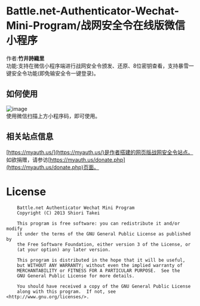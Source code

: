 # Battle.net-Authenticator-Wechat-Mini-Program/战网安全令在线版微信小程序

作者:**竹井詩織里**<br>
功能:支持在微信小程序端进行战网安全令颁发、还原、8位密钥查看，支持暴雪一键安全令功能(即免输安全令一键登录)。<br>

## 如何使用
![image](https://github.com/ymback/Battle.net-Authenticator-Wechat-Mini-Program/blob/master/QRCODE.jpg)<br>
使用微信扫描上方小程序码，即可使用。

## 相关站点信息
[https://myauth.us/](https://myauth.us/)是作者搭建的网页版战网安全令站点。<br>
如欲捐赠，请参访[https://myauth.us/donate.php](https://myauth.us/donate.php)页面。 

# License
```text
    Battle.net Authenticator Wechat Mini Program
    Copyright (C) 2013 Shiori Takei

    This program is free software: you can redistribute it and/or modify
    it under the terms of the GNU General Public License as published by
    the Free Software Foundation, either version 3 of the License, or
    (at your option) any later version.

    This program is distributed in the hope that it will be useful,
    but WITHOUT ANY WARRANTY; without even the implied warranty of
    MERCHANTABILITY or FITNESS FOR A PARTICULAR PURPOSE.  See the
    GNU General Public License for more details.

    You should have received a copy of the GNU General Public License
    along with this program.  If not, see <http://www.gnu.org/licenses/>.
```
